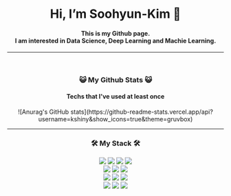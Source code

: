 <div align=center><h1>Hi, I’m Soohyun-Kim 👋</h1>
  <h4>This is my Github page.
  <br>I am interested in Data Science, Deep Learning and Machie Learning.<br/></h4>
  
 ----
  
<br><h3>😺 My Github Stats 😺</h3>
<h4>Techs that I've used at least once</h4>
![Anurag's GitHub stats](https://github-readme-stats.vercel.app/api?username=kshiny&show_icons=true&theme=gruvbox)</br>

 
----

<h3>🛠️ My Stack 🛠️ </h3>
<img src="https://img.shields.io/badge/C-A8B9CC?style=for-the-badge&logo=linux&logoColor=black">
<img src="https://img.shields.io/badge/Python-3776AB?style=for-the-badge&logo=linux&logoColor=black">
<img src="https://img.shields.io/badge/Jupyter-F37626?style=for-the-badge&logo=mysql&logoColor=white">
<img src="https://img.shields.io/badge/Google Colab-F9AB00?style=for-the-badge&logo=mariaDB&logoColor=white">
<br><img src="https://img.shields.io/badge/NumPy-013243?style=for-the-badge&logo=Spring&logoColor=white">
<img src="https://img.shields.io/badge/TensorFlow-FF6F00?style=for-the-badge&logo=oracle&logoColor=white">
<img src="https://img.shields.io/badge/PyTorch-EE4C2C?style=for-the-badge&logo=oracle&logoColor=white">
<br><img src="https://img.shields.io/badge/Docker-2496ED?style=for-the-badge&logo=bootstrap&logoColor=white">
<img src="https://img.shields.io/badge/Linux-FCC624?style=for-the-badge&logo=linux&logoColor=black">
<img src="https://img.shields.io/badge/Aws-232F3E?style=for-the-badge&logo=aws&logoColor=white"></br>
<img src="https://img.shields.io/badge/Github-181717?style=for-the-badge&logo=github&logoColor=white">
<img src="https://img.shields.io/badge/NaverBlog-03C75A?style=for-the-badge&logo=github&logoColor=white">
<img src="https://img.shields.io/badge/Notion-000000?style=for-the-badge&logo=github&logoColor=white">
</div></br>
